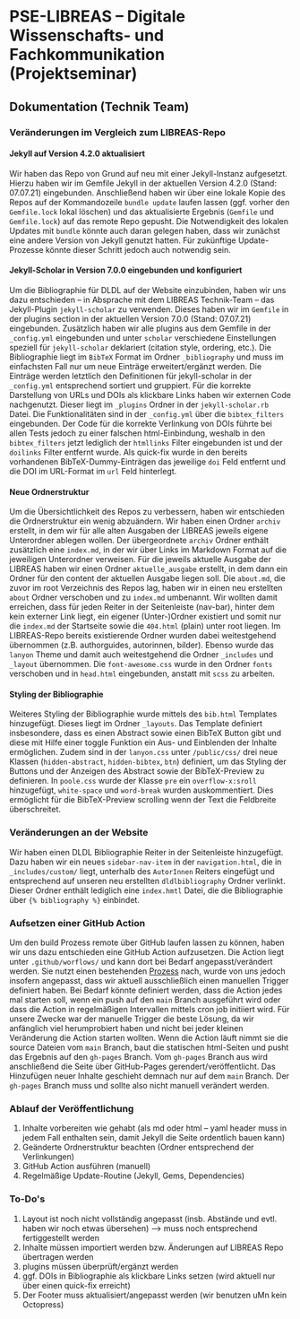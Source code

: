 # PSE-LIBREAS – Digitale Wissenschafts- und Fachkommunikation (Projektseminar)

## Dokumentation (Technik Team)

### Veränderungen im Vergleich zum LIBREAS-Repo

#### Jekyll auf Version 4.2.0 aktualisiert

Wir haben das Repo von Grund auf neu mit einer Jekyll-Instanz aufgesetzt. Hierzu haben wir im Gemfile Jekyll in der aktuellen Version 4.2.0 (Stand: 07.07.21) eingebunden. Anschließend haben wir über eine lokale Kopie des Repos auf der Kommandozeile `bundle update` laufen lassen (ggf. vorher den `Gemfile.lock` lokal löschen) und das aktualisierte Ergebnis (`Gemfile` und `Gemfile.lock`) auf das remote Repo gepusht. Die Notwendigkeit des lokalen Updates mit `bundle` könnte auch daran gelegen haben, dass wir zunächst eine andere Version von Jekyll genutzt hatten. Für zukünftige Update-Prozesse könnte dieser Schritt jedoch auch notwendig sein.

#### Jekyll-Scholar in Version 7.0.0 eingebunden und konfiguriert

Um die Bibliographie für DLDL auf der Website einzubinden, haben wir uns dazu entschieden – in Absprache mit dem LIBREAS Technik-Team – das Jekyll-Plugin `jekyll-scholar` zu verwenden. Dieses haben wir im `Gemfile` in der plugins section in der aktuellen Version 7.0.0 (Stand: 07.07.21) eingebunden. Zusätzlich haben wir alle plugins aus dem Gemfile in der `_config.yml` eingebunden und unter `scholar` verschiedene Einstellungen speziell für `jekyll-scholar` deklariert (citation style, ordering, etc.). 
Die Bibliographie liegt im `BibTeX` Format im Ordner `_bibliography` und muss im einfachsten Fall nur um neue Einträge erweitert/ergänzt werden. Die Einträge werden letztlich den Definitionen für jekyll-scholar in der `_config.yml` entsprechend sortiert und gruppiert. Für die korrekte Darstellung von URLs und DOIs als klickbare Links haben wir externen Code nachgenutzt. Dieser liegt im `_plugins` Ordner in der `jekyll-scholar.rb` Datei. Die Funktionalitäten sind in der `_config.yml` über die `bibtex_filters` eingebunden. Der Code für die korrekte Verlinkung von DOIs führte bei allen Tests jedoch zu einer falschen html-Einbindung, weshalb in den `bibtex_filters` jetzt lediglich der `htmllinks` Filter eingebunden ist und der `doilinks` Filter entfernt wurde. Als quick-fix wurde in den bereits vorhandenen BibTeX-Dummy-Einträgen das jeweilige `doi` Feld entfernt und die DOI im URL-Format im `url` Feld hinterlegt.

#### Neue Ordnerstruktur

Um die Übersichtlichkeit des Repos zu verbessern, haben wir entschieden die Ordnerstruktur ein wenig abzuändern. Wir haben einen Ordner `archiv` erstellt, in dem wir für alle alten Ausgaben der LIBREAS jeweils eigene Unterordner ablegen wollen. Der übergeordnete `archiv` Ordner enthält zusätzlich eine `index.md`, in der wir über Links im Markdown Format auf die jeweiligen Unterordner verweisen. Für die jeweils aktuelle Ausgabe der LIBREAS haben wir einen Ordner `aktuelle_ausgabe` erstellt, in dem dann ein Ordner für den content der aktuellen Ausgabe liegen soll. Die `about.md`, die zuvor im root Verzeichnis des Repos lag, haben wir in einen neu erstellten `about` Ordner verschoben und zu `index.md` umbenannt. Wir wollten damit erreichen, dass für jeden Reiter in der Seitenleiste (nav-bar), hinter dem kein externer Link liegt, ein eigener (Unter-)Ordner existiert und somit nur die `index.md` der Startseite sowie die `404.html` (plain) unter root liegen. Im LIBREAS-Repo bereits existierende Ordner wurden dabei weitestgehend übernommen (z.B. authorguides, autorinnen, bilder). Ebenso wurde das `lanyon` Theme und damit auch weitestgehend die Ordner `_includes` und `_layout` übernommen. Die `font-awesome.css` wurde in den Ordner `fonts` verschoben und in `head.html` eingebunden, anstatt mit `scss` zu arbeiten.

#### Styling der Bibliographie

Weiteres Styling der Bibliographie wurde mittels des `bib.html` Templates hinzugefügt. Dieses liegt im Ordner `_layouts`. Das Template definiert insbesondere, dass es einen Abstract sowie einen BibTeX Button gibt und diese mit Hilfe einer toggle Funktion ein Aus- und Einblenden der Inhalte ermöglichen. Zudem sind in der `lanyon.css` unter `/public/css/` drei neue Klassen (`hidden-abstract`, `hidden-bibtex`, `btn`) definiert, um das Styling der Buttons und der Anzeigen des Abstract sowie der BibTeX-Preview zu definieren. In `poole.css` wurde der Klasse `pre` ein `overflow-x:sroll` hinzugefügt, `white-space` und `word-break` wurden auskommentiert. Dies ermöglicht für die BibTeX-Preview scrolling wenn der Text die Feldbreite überschreitet.

### Veränderungen an der Website

Wir haben einen DLDL Bibliographie Reiter in der Seitenleiste hinzugefügt. Dazu haben wir ein neues `sidebar-nav-item` in der `navigation.html`, die in `_includes/custom/` liegt, unterhalb des `AutorInnen` Reiters eingefügt und entsprechend auf unseren neu erstellten `dldlbibliography` Ordner verlinkt. Dieser Ordner enthält lediglich eine `index.hmtl` Datei, die die Bibliographie über `{% bibliography %}` einbindet.

### Aufsetzen einer GitHub Action

Um den build Prozess remote über GitHub laufen lassen zu können, haben wir uns dazu entschieden eine GitHub Action aufzusetzen. Die Action liegt unter `.github/worflows/` und kann dort bei Bedarf angepasst/verändert werden. Sie nutzt einen bestehenden [Prozess](https://github.com/joshlarsen/jekyll4-deploy-gh-pages) nach, wurde von uns jedoch insofern angepasst, dass wir aktuell ausschließlich einen manuellen Trigger definiert haben. Bei Bedarf könnte definiert werden, dass die Action jedes mal starten soll, wenn ein push auf den `main` Branch ausgeführt wird oder dass die Action in regelmäßigen Intervallen mittels cron job initiiert wird. Für unsere Zwecke war der manuelle Trigger die beste Lösung, da wir anfänglich viel herumprobiert haben und nicht bei jeder kleinen Veränderung die Action starten wollten. Wenn die Action läuft nimmt sie die source Dateien vom `main` Branch, baut die statischen html-Seiten und pusht das Ergebnis auf den `gh-pages` Branch. Vom `gh-pages` Branch aus wird anschließend die Seite über GitHub-Pages gerendert/veröffentlicht. Das Hinzufügen neuer Inhalte geschieht demnach nur auf dem `main` Branch. Der `gh-pages` Branch muss und sollte also nicht manuell verändert werden.

### Ablauf der Veröffentlichung
1. Inhalte vorbereiten wie gehabt (als md oder html – yaml header muss in jedem Fall enthalten sein, damit Jekyll die Seite ordentlich bauen kann)
2. Geänderte Ordnerstruktur beachten (Ordner entsprechend der Verlinkungen)
3. GitHub Action ausführen (manuell)
4. Regelmäßige Update-Routine (Jekyll, Gems, Dependencies)

### To-Do's
1. Layout ist noch nicht vollständig angepasst (insb. Abstände und evtl. haben wir noch etwas übersehen) --> muss noch entsprechend fertiggestellt werden
2. Inhalte müssen importiert werden bzw. Änderungen auf LIBREAS Repo übertragen werden
3. plugins müssen überprüft/ergänzt werden
4. ggf. DOIs in Bibliographie als klickbare Links setzen (wird aktuell nur über einen quick-fix erreicht)
5. Der Footer muss aktualisiert/angepasst werden (wir benutzen uMn kein Octopress)
